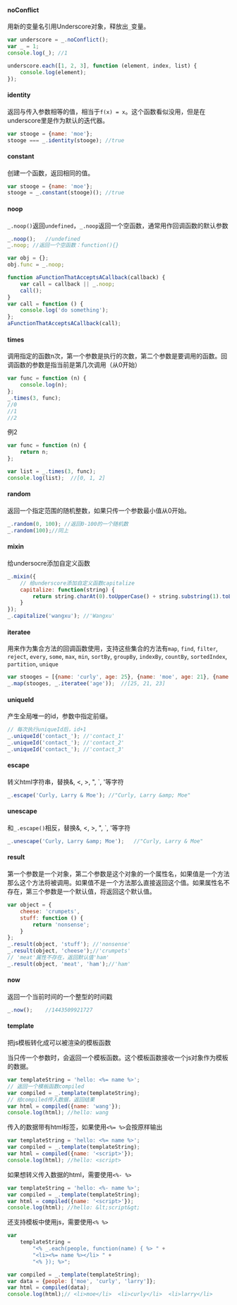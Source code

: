 #### noConflict

用新的变量名引用Underscore对象，释放出`_`变量。

```javascript
var underscore = _.noConflict();
var _ = 1;
console.log(_); //1

underscore.each([1, 2, 3], function (element, index, list) {
    console.log(element);
});
```

#### identity

返回与传入参数相等的值，相当于`f(x) = x`。这个函数看似没用，但是在underscore里是作为默认的迭代器。

```javascript
var stooge = {name: 'moe'};
stooge === _.identity(stooge); //true
```

#### constant

创建一个函数，返回相同的值。

```javascript
var stooge = {name: 'moe'};
stooge = _.constant(stooge)(); //true
```

#### noop

`_.noop()`返回`undefined`，`_.noop`返回一个空函数，通常用作回调函数的默认参数

```javascript
_.noop();   //undefined
_.noop; //返回一个空函数：function(){}
```

```javascript
var obj = {};
obj.func = _.noop;
```

```javascript
function aFunctionThatAcceptsACallback(callback) {
    var call = callback || _.noop;
    call();
}
var call = function () {
    console.log('do something');
};
aFunctionThatAcceptsACallback(call);
```

#### times

调用指定的函数n次，第一个参数是执行的次数，第二个参数是要调用的函数。回调函数的参数是指当前是第几次调用（从0开始）

```javascript
var func = function (n) {
    console.log(n);
};
_.times(3, func);
//0
//1
//2
```

例2

```javascript
var func = function (n) {
    return n;
};

var list = _.times(3, func);
console.log(list);  //[0, 1, 2]
```

#### random

返回一个指定范围的随机整数，如果只传一个参数最小值从0开始。

```javascript
_.random(0, 100); //返回0-100的一个随机数
_.random(100);//同上
```

#### mixin

给undersocre添加自定义函数

```javascript
_.mixin({
    // 给underscore添加自定义函数capitalize
    capitalize: function(string) {
        return string.charAt(0).toUpperCase() + string.substring(1).toLowerCase();
    }
});
_.capitalize('wangxu'); //'Wangxu'
```

#### iteratee

用来作为集合方法的回调函数使用，支持这些集合的方法有`map`, `find`, `filter`, `reject`, `every`, `some`, `max`, `min`, `sortBy`, `groupBy`, `indexBy`, `countBy`, `sortedIndex`, `partition`, `unique`

```javascript
var stooges = [{name: 'curly', age: 25}, {name: 'moe', age: 21}, {name: 'larry', age: 23}];
_.map(stooges, _.iteratee('age'));  //[25, 21, 23]
```

#### uniqueId

产生全局唯一的id，参数中指定前缀。

```javascript
// 每次执行uniqueId后，id+1
_.uniqueId('contact_'); //'contact_1'
_.uniqueId('contact_'); //'contact_2'
_.uniqueId('contact_'); //'contact_3'
```

#### escape

转义html字符串，替换&, <, >, ", `, '等字符

```javascript
_.escape('Curly, Larry & Moe'); //"Curly, Larry &amp; Moe"
```

#### unescape

和`_.escape()`相反，替换&amp;, &lt;, &gt;, &quot;, &#96;, &#x27;等字符

```javascript
_.unescape('Curly, Larry &amp; Moe');   //"Curly, Larry & Moe"
```

#### result

第一个参数是一个对象，第二个参数是这个对象的一个属性名，如果值是一个方法那么这个方法将被调用。如果值不是一个方法那么直接返回这个值。如果属性名不存在，第三个参数是一个默认值，将返回这个默认值。

```javascript
var object = {
    cheese: 'crumpets',
    stuff: function () {
        return 'nonsense';
    }
};
_.result(object, 'stuff'); //'nonsense'
_.result(object, 'cheese');//'crumpets'
// 'meat'属性不存在，返回默认值'ham'
_.result(object, 'meat', 'ham');//'ham'
```

#### now

返回一个当前时间的一个整型的时间戳

```javascript
_.now();    //1443509921727
```

#### template

把js模板转化成可以被渲染的模板函数

当只传一个参数时，会返回一个模板函数。这个模板函数接收一个js对象作为模板的数据。

```javascript
var templateString = 'hello: <%= name %>';
// 返回一个模板函数compiled
var compiled = _.template(templateString);
// 给compiled传入数据，返回结果
var html = compiled({name: 'wang'}); 
console.log(html); //hello: wang
```

传入的数据带有html标签，如果使用`<%= %>`会按原样输出

```javascript
var templateString = 'hello: <%= name %>';
var compiled = _.template(templateString);
var html = compiled({name: '<script>'});
console.log(html); //hello: <script>
```

如果想转义传入数据的html，需要使用`<%- %>`

```javascript
var templateString = 'hello: <%- name %>';
var compiled = _.template(templateString);
var html = compiled({name: '<script>'});
console.log(html); //hello: &lt;script&gt;
```

还支持模板中使用js，需要使用`<% %>`

```javascript
var
    templateString =
        "<% _.each(people, function(name) { %> " +
        "<li><%= name %></li> " +
        "<% }); %>";

var compiled = _.template(templateString);
var data = {people: ['moe', 'curly', 'larry']};
var html = compiled(data);
console.log(html);// <li>moe</li>  <li>curly</li>  <li>larry</li> 
```



